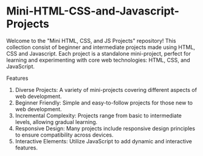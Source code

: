 # Mini-HTML-CSS-and-Javascript-Projects
Welcome to the "Mini HTML, CSS, and JS Projects" repository!
This collection consist of beginner and intermediate projects made using HTML, CSS and Javascript. Each project is a standalone mini-project, perfect for learning and experimenting with core web technologies: HTML, CSS, and JavaScript.

Features
1. Diverse Projects: A variety of mini-projects covering different aspects of web development.
2. Beginner Friendly: Simple and easy-to-follow projects for those new to web development.
3. Incremental Complexity: Projects range from basic to intermediate levels, allowing gradual learning.
4. Responsive Design: Many projects include responsive design principles to ensure compatibility across devices.
5. Interactive Elements: Utilize JavaScript to add dynamic and interactive features.
